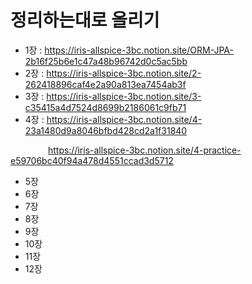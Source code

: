 # 정리하는대로 올리기

* 1장 : https://iris-allspice-3bc.notion.site/ORM-JPA-2b16f25b6e1c47a48b96742d0c5ac5bb
* 2장 : https://iris-allspice-3bc.notion.site/2-262418896caf4e2a90a813ea7454ab3f
* 3장 : https://iris-allspice-3bc.notion.site/3-c35415a4d7524d8699b2186061c9fb71
* 4장 : https://iris-allspice-3bc.notion.site/4-23a1480d9a8046bfbd428cd2a1f31840

&emsp;&emsp;&emsp;&emsp;  https://iris-allspice-3bc.notion.site/4-practice-e59706bc40f94a478d4551ccad3d5712
&nbsp;
&emsp;

* 5장 
* 6장 
* 7장
* 8장
* 9장
* 10장
* 11장
* 12장